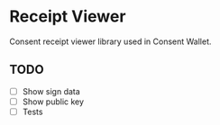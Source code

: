 # Receipt Viewer

Consent receipt viewer library used in Consent Wallet.

## TODO
 
- [ ] Show sign data
- [ ] Show public key
- [ ] Tests
